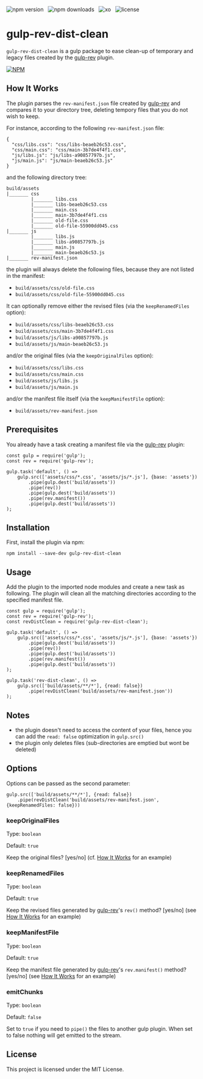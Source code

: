 ![npm version](https://badgen.net/npm/v/gulp-rev-dist-clean)
&nbsp;
![npm downloads](https://badgen.net/npm/dt/gulp-rev-dist-clean)
&nbsp;
![xo](https://badgen.net/xo/status/gulp-rev-dist-clean)
&nbsp;
![license](https://badgen.net/github/license/alexandre-abrioux/gulp-rev-dist-clean)

# gulp-rev-dist-clean

`gulp-rev-dist-clean` is a gulp package to ease clean-up of temporary and legacy files created by the [gulp-rev](https://github.com/sindresorhus/gulp-rev) plugin.

[![NPM](https://nodei.co/npm/gulp-rev-dist-clean.png)](https://nodei.co/npm/gulp-rev-dist-clean/)

## How It Works

The plugin parses the `rev-manifest.json` file created by [gulp-rev](https://github.com/sindresorhus/gulp-rev) and compares it to your directory tree, deleting tempory files that you do not wish to keep.

For instance, according to the following `rev-manifest.json` file:
```
{
  "css/libs.css": "css/libs-beaeb26c53.css",
  "css/main.css": "css/main-3b7de4f4f1.css",
  "js/libs.js": "js/libs-a90857797b.js",
  "js/main.js": "js/main-beaeb26c53.js"
}
```

and the following directory tree:

```
build/assets
|_______ css
         |_______ libs.css
         |_______ libs-beaeb26c53.css
         |_______ main.css
         |_______ main-3b7de4f4f1.css
         |_______ old-file.css
         |_______ old-file-55900dd045.css
|_______ js
         |_______ libs.js
         |_______ libs-a90857797b.js
         |_______ main.js
         |_______ main-beaeb26c53.js
|_______ rev-manifest.json
```
the plugin will always delete the following files, because they are not listed in the manifest:
- `build/assets/css/old-file.css`
- `build/assets/css/old-file-55900dd045.css`

It can optionally remove either the revised files (via the `keepRenamedFiles` option):
- `build/assets/css/libs-beaeb26c53.css`
- `build/assets/css/main-3b7de4f4f1.css`
- `build/assets/js/libs-a90857797b.js`
- `build/assets/js/main-beaeb26c53.js`

and/or the original files (via the `keepOriginalFiles` option):
- `build/assets/css/libs.css`
- `build/assets/css/main.css`
- `build/assets/js/libs.js`
- `build/assets/js/main.js`

and/or the manifest file itself (via the `keepManifestFile` option):
- `build/assets/rev-manifest.json`

## Prerequisites

You already have a task creating a manifest file via the [gulp-rev](https://github.com/sindresorhus/gulp-rev) plugin:
```
const gulp = require('gulp');
const rev = require('gulp-rev');

gulp.task('default', () =>
    gulp.src(['assets/css/*.css', 'assets/js/*.js'], {base: 'assets'})
        .pipe(gulp.dest('build/assets'))
        .pipe(rev())
        .pipe(gulp.dest('build/assets'))
        .pipe(rev.manifest())
        .pipe(gulp.dest('build/assets'))
);
```

## Installation

First, install the plugin via npm:
```
npm install --save-dev gulp-rev-dist-clean
```

## Usage

Add the plugin to the imported node modules and create a new task as following.
The plugin will clean all the matching directories according to the specified manifest file. 
```
const gulp = require('gulp');
const rev = require('gulp-rev');
const revDistClean = require('gulp-rev-dist-clean');

gulp.task('default', () =>
    gulp.src(['assets/css/*.css', 'assets/js/*.js'], {base: 'assets'})
        .pipe(gulp.dest('build/assets'))
        .pipe(rev())
        .pipe(gulp.dest('build/assets'))
        .pipe(rev.manifest())
        .pipe(gulp.dest('build/assets'))
);

gulp.task('rev-dist-clean', () =>
    gulp.src(['build/assets/**/*'], {read: false})
        .pipe(revDistClean('build/assets/rev-manifest.json'))
);
```

## Notes
- the plugin doesn't need to access the content of your files, hence you can add the `read: false` optimization in `gulp.src()`
- the plugin only deletes files (sub-directories are emptied but wont be deleted)

## Options

Options can be passed as the second parameter:
```
gulp.src(['build/assets/**/*'], {read: false})
    .pipe(revDistClean('build/assets/rev-manifest.json', {keepRenamedFiles: false}))
```
### keepOriginalFiles
Type: `boolean`

Default: `true`

Keep the original files? \[yes/no\] (cf. [How It Works](#how-it-works) for an example)


### keepRenamedFiles
Type: `boolean`

Default: `true`

Keep the revised files generated by [gulp-rev](https://github.com/sindresorhus/gulp-rev)'s `rev()` method? \[yes/no\]
(see [How It Works](#how-it-works) for an example)


### keepManifestFile
Type: `boolean`

Default: `true`

Keep the manifest file generated by [gulp-rev](https://github.com/sindresorhus/gulp-rev)'s `rev.manifest()` method? \[yes/no\]
(see [How It Works](#how-it-works) for an example)

### emitChunks
Type: `boolean`

Default: `false`

Set to `true` if you need to `pipe()` the files to another gulp plugin.
When set to false nothing will get emitted to the stream.

## License

This project is licensed under the MIT License.
